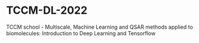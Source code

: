 # TCCM-DL-2022
TCCM school - Multiscale, Machine Learning and QSAR methods applied to biomolecules: Introduction to Deep Learning and Tensorflow
